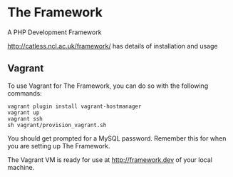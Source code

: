 # The Framework

A PHP Development Framework

http://catless.ncl.ac.uk/framework/ has details of installation and usage

## Vagrant

To use Vagrant for The Framework, you can do so with the following commands:

```shell
vagrant plugin install vagrant-hostmanager
vagrant up
vagrant ssh
sh vagrant/provision_vagrant.sh
```

You should get prompted for a MySQL password. Remember this for
when you are setting up The Framework.

The Vagrant VM is ready for use at http://framework.dev of
your local machine.
